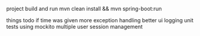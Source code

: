

project build and run
mvn clean install && mvn spring-boot:run

things todo if time was given more
exception handling
better ui
logging
unit tests using mockito
multiple user session management
